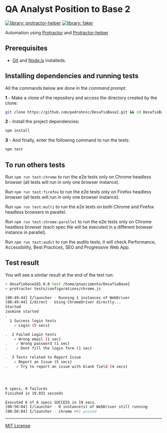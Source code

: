 # QA Analyst Position to Base 2

[![library: protractor-helper](https://img.shields.io/badge/library-protractor--helper-blue.svg)](https://www.npmjs.com/package/protractor-helper) [![library: faker](https://img.shields.io/badge/library-Faker-red)](https://www.npmjs.com/package/faker)


Automation using [Protractor](https://www.npmjs.com/package/protractor) and [Protractor-helper](https://www.npmjs.com/package/protractor-helper)


## Prerequisites

- [Git](https://git-scm.com/download/) and [Node.js](https://nodejs.org/en/download/) installeds.

## Installing dependencies and running tests

All the commands below are done in the _command prompt_.

**1** - Make a clone of the repository and access the directory created by the clone:

```sh
git clone https://github.com/pedrohnsc/DesafioBase2.git && cd DesafioBase2
```

**2** - Install the project dependencies:

```sh
npm install 
```

**3** - And finally, enter the following command to run the tests:

```sh
npm test
```

## To run others tests

Run `npm run test:chrome` to run the e2e tests only on Chrome headless browser (all tests will run in only one browser instance).

Run `npm run test:firefox` to run the e2e tests only on Firefox headless browser (all tests will run in only one browser instance).

Run `npm run test:multi` to run the e2e tests on both Chrome and Firefox headless browsers in parallel.

Run `npm run test:chrome:parallel` to run the e2e tests only on Chrome headless browser (each spec file will be executed in a different browser instance in parallel).

Run `npm run test:audit` to run the audits tests, it will check Performance, Accessibility, Best Practices, SEO and Progressive Web App.

## Test result

You will see a similar result at the end of the test run:

```sh
> desafiobase2@1.0.0 test /home/pnascimento/DesafioBase2
> protractor tests/configurations/chrome.js

[00:49:44] I/launcher - Running 1 instances of WebDriver
[00:49:44] I/direct - Using ChromeDriver directly...
Started
Jasmine started
.
  1 Success login tests
    ✓ Login (5 secs)

.  2 Failed Login tests
    ✓ Wrong email (1 sec)
.    ✓ Wrong password (1 sec)
.    ✓ Dont fill the login form (1 sec)

.  3 Tests related to Report Issue
    ✓ Report an Issue (5 secs)
.    ✓ Try to report an issue with blank field (4 secs)




6 specs, 0 failures
Finished in 19.031 seconds

Executed 6 of 6 specs SUCCESS in 19 secs.
[00:50:04] I/launcher - 0 instance(s) of WebDriver still running
[00:50:04] I/launcher - chrome #01 passed
```

---
[MIT License](./LICENSE)